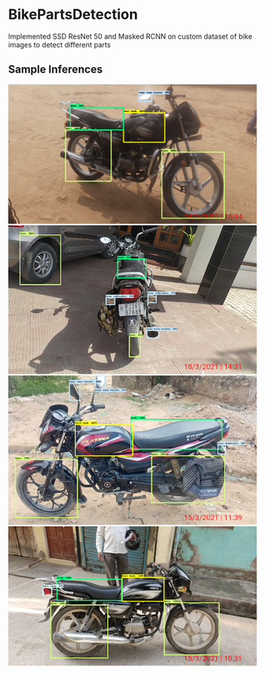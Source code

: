 # BikePartsDetection
Implemented SSD ResNet 50 and Masked RCNN on custom dataset of bike images to detect different parts

## Sample Inferences
![1](https://github.com/shreyan241/BikePartsDetection/blob/main/sample%20inference/1.png)
![2](https://github.com/shreyan241/BikePartsDetection/blob/main/sample%20inference/2.png)
![3](https://github.com/shreyan241/BikePartsDetection/blob/main/sample%20inference/3.png)
![4](https://github.com/shreyan241/BikePartsDetection/blob/main/sample%20inference/4.png)
